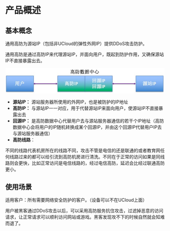


# 产品概述

## 基本概念

通用高防为源站IP（包括非UCloud的弹性外网IP）提供DDoS攻击防护。

通用高防是通过高防IP来代理源站IP，并面向用户，既起到防护作用，又确保源站IP不直接暴露出去。

![](/images/uads/ghp.png)

  - **源站IP：** 源站服务器所使用的外网IP，也是被防护的IP地址
  - **高防IP：** 与源站IP一一对应，用于代替源站IP来面向用户，使源站IP不直接暴露出去
  - **回源IP：**
    是高防数据中心代替用户去与源站服务器通信的若干个IP地址（高防数据中心会将用户的IP随机转换成某个回源IP，并由这个回源IP代替用户IP去与源站服务器通信）
  - **高防线路**：

不同的线路代表机房所在的线路不同，攻击不管是电信的还是联通的或者教育网任何线路过来的都可以给引流到高防机房进行清洗。不同在于正常的访问如果是同线路则会更快，比如正常访问是电信线路的，经过电信高防，延迟会比经过联通高防更小。

## 使用场景

适用客户：所有需要网络安全防护的客户。（设备可以不在UCloud上面）

用户被黑客通过DDoS攻击以后，可以采用高防服务抗住攻击，过滤掉恶意的访问请求，让正常请求可以顺利访问网站或游戏。黑客发现攻不下的时候自然就会知难而退了。
